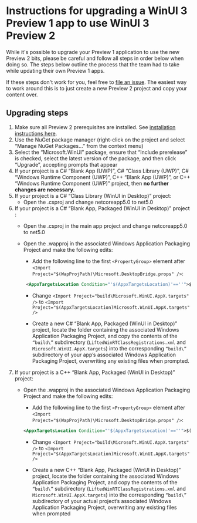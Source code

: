 # Instructions for upgrading a WinUI 3 Preview 1 app to use WinUI 3 Preview 2

While it's possible to upgrade your Preview 1 application to use the new Preview 2 bits, please be careful and follow all steps in order below when doing so. The steps below outline the process that the team had to take while updating their own Preview 1 apps. 

If these steps don't work for you, feel free to [file an issue](https://github.com/microsoft/microsoft-ui-xaml/issues/new/choose). The easiest way to work around this is to just create a new Preview 2 project and copy your content over. 

## Upgrading steps
1. Make sure all Preview 2 prerequisites are installed. See [installation instructions here](https://aka.ms/winui3/preview2#install-winui-3.0-preview-2).
2. Use the NuGet package manager (right-click on the project and select “Manage NuGet Packages…” from the context menu) 
3. Select the “Microsoft.WinUI” package, ensure that “Include prerelease” is checked, select the latest version of the package, and then click “Upgrade”, accepting prompts that appear  
4. If your project is a C# “Blank App (UWP)”, C# “Class Library (UWP)”, C# “Windows Runtime Component (UWP)”, C++ “Blank App (UWP)”, or C++ “Windows Runtime Component (UWP)” project, then **no further changes are necessary.**
5.  If your project is a C# “Class Library (WinUI in Desktop)” project:
    - Open the .csproj and change <TargetFramework>netcoreapp5.0</TargetFramework> to <TargetFramework>net5.0</TargetFramework> 
6. If your project is a C# “Blank App, Packaged (WinUI in Desktop)” project :
    - Open the .csproj in the main app project and change <TargetFramework>netcoreapp5.0</TargetFramework> to <TargetFramework>net5.0</TargetFramework>  
    - Open the .wapproj in the associated Windows Application Packaging Project and make the following edits: 
        - Add the following line to the first `<PropertyGroup>` element after `<Import Project="$(WapProjPath)\Microsoft.DesktopBridge.props" />`:  

        ```xml
         <AppxTargetsLocation Condition="'$(AppxTargetsLocation)'==''">$(MSBuildThisFileDirectory)build\</AppxTargetsLocation> 
         ```

        - Change `<Import Project="build\Microsoft.WinUI.AppX.targets" />` to `<Import Project="$(AppxTargetsLocation)Microsoft.WinUI.AppX.targets" /> `

        - Create a new C# “Blank App, Packaged (WinUI in Desktop)” project, locate the folder containing the associated Windows Application Packaging Project, and copy the contents of the `“build\”` subdirectory (`LiftedWinRTClassRegistrations.xml` and `Microsoft.WinUI.AppX.targets`) into the corresponding `“build\”` subdirectory of your app’s associated Windows Application Packaging Project, overwriting any existing files when prompted.
7. If your project is a C++ “Blank App, Packaged (WinUI in Desktop)” project:
    - Open the .wapproj in the associated Windows Application Packaging Project and make the following edits: 

        - Add the following line to the first `<PropertyGroup>` element after `<Import Project="$(WapProjPath)\Microsoft.DesktopBridge.props" />`:  

        ```xml
        <AppxTargetsLocation Condition="'$(AppxTargetsLocation)'==''">$(MSBuildThisFileDirectory)build\</AppxTargetsLocation> 
        ```
        - Change `<Import Project="build\Microsoft.WinUI.AppX.targets" />` to `<Import Project="$(AppxTargetsLocation)Microsoft.WinUI.AppX.targets" />`

        - Create a new C++ “Blank App, Packaged (WinUI in Desktop)” project, locate the folder containing the associated Windows Application Packaging Project, and copy the contents of the `“build\”` subdirectory (`LiftedWinRTClassRegistrations.xml` and `Microsoft.WinUI.AppX.targets`) into the corresponding `“build\”` subdirectory of your actual project’s associated Windows Application Packaging Project, overwriting any existing files when prompted 


